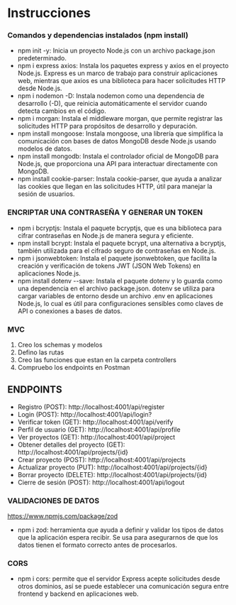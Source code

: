 # Instrucciones

### Comandos y dependencias instalados (npm install)

- npm init -y: Inicia un proyecto Node.js con un archivo package.json predeterminado.
- npm i express axios: Instala los paquetes express y axios en el proyecto Node.js. Express es un marco de trabajo para construir aplicaciones web, mientras que axios es una biblioteca para hacer solicitudes HTTP desde Node.js.
- npm i nodemon -D: Instala nodemon como una dependencia de desarrollo (-D), que reinicia automáticamente el servidor cuando detecta cambios en el código.
- npm i morgan: Instala el middleware morgan, que permite registrar las solicitudes HTTP para propósitos de desarrollo y depuración.
- npm install mongoose: Instala mongoose, una librería que simplifica la comunicación con bases de datos MongoDB desde Node.js usando modelos de datos.
- npm install mongodb: Instala el controlador oficial de MongoDB para Node.js, que proporciona una API para interactuar directamente con MongoDB.
- npm install cookie-parser: Instala cookie-parser, que ayuda a analizar las cookies que llegan en las solicitudes HTTP, útil para manejar la sesión de usuarios.

### ENCRIPTAR UNA CONTRASEÑA Y GENERAR UN TOKEN
- npm i bcryptjs: Instala el paquete bcryptjs, que es una biblioteca para cifrar contraseñas en Node.js de manera segura y eficiente.
- npm install bcrypt: Instala el paquete bcrypt, una alternativa a bcryptjs, también utilizada para el cifrado seguro de contraseñas en Node.js.
- npm i jsonwebtoken: Instala el paquete jsonwebtoken, que facilita la creación y verificación de tokens JWT (JSON Web Tokens) en aplicaciones Node.js.
- npm install dotenv --save: Instala el paquete dotenv y lo guarda como una dependencia en el archivo package.json. dotenv se utiliza para cargar variables de entorno desde un archivo .env en aplicaciones Node.js, lo cual es útil para configuraciones sensibles como claves de API o conexiones a bases de datos.


### MVC
1. Creo los schemas y modelos
2. Defino las rutas
3. Creo las funciones que estan en la carpeta controllers
4. Compruebo los endpoints en Postman

## ENDPOINTS
- Registro (POST): http://localhost:4001/api/register
- Login (POST): http://localhost:4001/api/login?
- Verificar token (GET): http://localhost:4001/api/verify
- Perfil de usuario (GET): http://localhost:4001/api/profile
- Ver proyectos (GET): http://localhost:4001/api/project
- Obtener detalles del proyecto (GET): http://localhost:4001/api/projects/{id}
- Crear proyecto (POST): http://localhost:4001/api/projects
- Actualizar proyecto (PUT): http://localhost:4001/api/projects/{id}
- Borrar proyecto (DELETE): http://localhost:4001/api/projects/{id}
- Cierre de sesión (POST): http://localhost:4001/api/logout

### VALIDACIONES DE DATOS
https://www.npmjs.com/package/zod
- npm i zod:
   herramienta que ayuda a definir y validar los tipos de datos que la aplicación espera recibir. Se usa para asegurarnos de que los datos tienen el formato correcto antes de procesarlos.

### CORS
- npm i cors: permite que el servidor Express acepte solicitudes desde otros dominios, así se puede establecer una comunicación segura entre frontend y backend en aplicaciones web.
